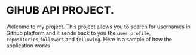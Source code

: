 # GIHUB API PROJECT.
Welcome to my project. This project allows you to search for usernames in Github platform and it sends back to you the ```user profile```, ```repositories```,```followers``` and ```following```.
Here is a sample of how the application works